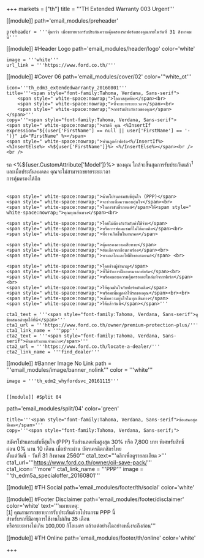+++
markets = ["th"]
title = '''TH Extended Warranty 003 Urgent'''

[[module]]
path='email_modules/preheader'


	preheader = '''คุ้มกว่า เมื่อขยายเวลารับประกันความคุ้มครองรถฟอร์ดของคุณภายในวันที่ 31 สิงหาคมนี้'''

[[module]] #Header Logo
path='email_modules/header/logo'
color='white'

	image = '''white'''
	url_link = '''https://www.ford.co.th/'''

[[module]] #Cover 06
path='email_modules/cover/02'
color='''white_ot'''

	icon='''th_edm3_extendedwarranty_20160801'''
	title='''<span style="font-family:Tahoma, Verdana, Sans-serif">
		<span style=" white-space:nowrap;">โอกาสสุดท้าย</span><br>
		<span style=" white-space:nowrap;">ที่จะขยายระยะเวลา</span><br>
		<span style=" white-space:nowrap;">การรับประกันรถของคุณ</span>
	</span>'''
	copy='''<span style="font-family:Tahoma, Verdana, Sans-serif">
	<span style=" white-space:nowrap;">สวัสดี คุณ <%InsertIf expression="${(user['FirstName'] == null || user['FirstName'] == '-')}" id="FirstName" %></span>
	<span style=" white-space:nowrap;">ท่านลูกค้าฟอร์ด<%/InsertIf%> <%InsertElse%> <%${user['FirstName']}%> <%/InsertElse%></span><br /><br /> 
 <span style=" white-space:nowrap;">รถ <%${user.CustomAttribute['Model']}%> ของคุณ</span>
 <span style=" white-space:nowrap;">ใกล้จะสิ้นสุดการรับประกันแล้ว<sup>1</sup></span><br> 
 <span style=" white-space:nowrap;">และเมื่อประกันหมดลง</span>
 <span style=" white-space:nowrap;">คุณจะไม่สามารถขยายระยะเวลา</span><br>
 <span style=" white-space:nowrap;">การคุ้มครองได้อีก</span><br><br>

	<span style=" white-space:nowrap;">ด้วยโปรแกรมขับขี่อุ่นใจ (PPP)</span>
	<span style=" white-space:nowrap;">จะช่วยเพิ่มความอบอุ่นใจ</span><br>
	<span style=" white-space:nowrap;">ในการขับขี่รถยนต์</span>ให้<span style=" white-space:nowrap;">คุณทุกเส้นทาง</span><br> 

	<span style=" white-space:nowrap;">โดยไม่ต้องกังวัลกับค่าใช้จ่าย</span> 
	<span style=" white-space:nowrap;">หรือการซ่อมแซมที่ไม่ได้คาดคิด</span><br> 
	<span style=" white-space:nowrap;">ที่อาจเกิดขึ้นในอนาคต</span>

	<span style=" white-space:nowrap;">คุ้มครองความเสียหาย</span>
	<span style=" white-space:nowrap;">อันเกิดจากข้อบกพร่อง</span><br>
	<span style=" white-space:nowrap;">ทางกลไกและไฟฟ้าของรถยนต์</span> <br>

	<span style=" white-space:nowrap;">โดยช่างผู้ชำนาญ</span>
	<span style=" white-space:nowrap;">ที่ได้รับการฝึกอบรมจากฟอร์ด</span><br>
	<span style=" white-space:nowrap;">พร้อมมอบความคุ้มครองอะไหล่แท้จากฟอร์ด</span> <br>
	<span style=" white-space:nowrap;">ให้คุณมั่นใจกับฟอร์ดคันเดิม</span> 
	<span style=" white-space:nowrap;">พร้อมเพิ่มมูลค่าให้รถของคุณ</span><br><br>
	<span style=" white-space:nowrap;">เพิ่มความอุ่นใจในทุกเส้นทาง</span> 
	<span style=" white-space:nowrap;">ได้แล้ววันนี้</span></span>'''

	cta1_text = '''<span style="font-family:Tahoma, Verdana, Sans-serif">ดูข้อเสนอล่าสุดได้ที่นี่</span>'''
	cta1_url = '''https://www.ford.co.th/owner/premium-protection-plus/'''
	cta1_link_name = '''ppp'''
	cta2_text = '''<span style="font-family:Tahoma, Verdana, Sans-serif">ค้นหาตัวแทนจำหน่าย</span>'''
	cta2_url = '''https://www.ford.co.th/locate-a-dealer/'''
	cta2_link_name = '''find_dealer'''

[[module]] #Banner Image No Link
path = '''email_modules/image/banner_nolink'''
color = '''white'''

	image = '''th_edm2_whyfordsvc_20161115'''


	[[module]] #Split 04
path='email_modules/split/04'
color='green'

	title='''<span style="font-family:Tahoma, Verdana, Sans-serif">ข้อเสนอสุดพิเศษ</span>'''
	copy='''<span style="font-family:Tahoma, Verdana, Sans-serif;">
<span style="white-space:nowrap;">สมัครโปรแกรมขับขี่อุ่นใจ (PPP)</span>
<span style="white-space:nowrap;">รับส่วนลดเพิ่มสูงสุด 30% </span> 
<span style="white-space:nowrap;">หรือ 7,800 บาท </span>
<span style="white-space:nowrap;">พิเศษรับสิทธิ์</span>
<span style="white-space:nowrap;">ผ่อน 0% นาน 10 เดือน</span> 
<span style="white-space:nowrap;">เมื่อชำระผ่าน</span>
<span style="white-space:nowrap;">บัตรเครดิตกสิกรไทย</span> 
<span style="white-space:nowrap;">ตั้งแต่วันนี้ - วันที่ 31 สิงหาคม 2560</span></span>'''
	cta1_text='''<span style="font-family:Tahoma, Verdana, Sans-serif">คลิกเพื่อดูรายละเอียด ></span>'''
cta1_url='''https://www.ford.co.th/owner/oil-save-pack/'''
cta1_icon='''more'''
cta1_link_name = '''PPP'''
image = '''th_edm5a_specialoffer_20160801'''


[[module]] #TH Social
path='email_modules/footer/th/social'
color='white'

[[module]] #Footer Disclaimer
path='email_modules/footer/disclaimer'
color='white'
text='''<span style="font-family:Tahoma, Verdana, Sans-serif">หมายเหตุ:<br />
<span style=" white-space:nowrap;">[1] คุณสามารถขยายการรับประกันด้วยโปรแกรม PPP นี้ </span>
<span style=" white-space:nowrap;">สำหรับรถที่มีอายุการใช้งานไม่เกิน 35 เดือน </span><br />
<span style=" white-space:nowrap;">หรือระยะทางไม่เกิน 100,000 กิโลเมตร </span>
<span style=" white-space:nowrap;">แล้วแต่อย่างใดอย่างหนึ่งจะถึงก่อน</span></span>'''

[[module]] #TH Online
path='email_modules/footer/th/online'
color='white'

+++